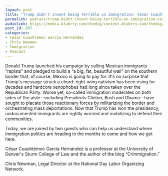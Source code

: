 ```yaml
---
layout: post
title: "Trump didn't invent being terrible on immigration: César Cuauhtémoc García Hernández & Chris Newman."
permalink: podcast/trump-didnt-invent-being-terrible-on-immigration-cesar-cuauhtemoc-garcia-hernandez-chris-newman
audiolink: https://media.blubrry.com/thedig/content.blubrry.com/thedig/The_Dig_-_Episode_4_-_FINAL.mp3
post_id: 697
categories: 
- César Cuauhtémoc García Hernández
- Chris Newman
- Immigration
- Podcast
---
```


Donald Trump launched his campaign by calling Mexican immigrants “rapists” and pledged to build a “a big, fat, beautiful wall” on the southern border that, of course, Mexico is going to pay for. It's no surprise that Trump's message struck a chord: right-wing nativism has been rising for decades and hardcore xenophobes had long since taken over the Republican Party. Worse yet, so-called immigration moderates on both sides of the aisle—including Presidents Clinton, Bush and Obama—have sought to placate those reactionary forces by militarizing the border and orchestrating mass deportations. Now that Trump has won the presidency, undocumented immigrants are rightly worried and mobilizing to defend their communities.

Today, we are joined by two guests who can help us understand where immigration politics are heading in the months to come and how we got here.

César Cuauhtémoc García Hernández is a professor at the University of Denver's Sturm College of Law and the author of the blog “Crimmigration.”

Chris Newman, Legal Director at the National Day Labor Organizing Network.



 